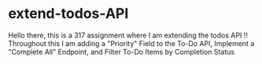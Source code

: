 # extend-todos-API

Hello there, this is a 317 assignment where I am extending the todos API !!
Throughout this I am adding a "Priority" Field to the To-Do API, Implement a "Complete All" Endpoint, and Filter To-Do Items by Completion Status

